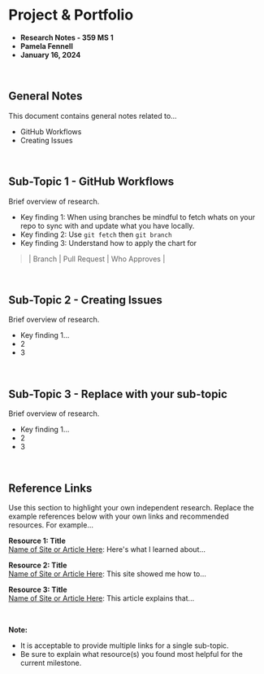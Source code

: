 # Project & Portfolio 

* **Research Notes - 359 MS 1**
* **Pamela Fennell**
* **January 16, 2024**

<br>



## General Notes

This document contains general notes related to...
- GitHub Workflows
- Creating Issues

<br>

## Sub-Topic 1 - GitHub Workflows
Brief overview of research. 

* Key finding 1: When using branches be mindful to fetch whats on your repo to sync with and update what you have locally.
* Key finding 2: Use `git fetch` then `git branch`
* Key finding 3:  Understand how to apply the chart for  
> | Branch | Pull Request | Who Approves |

<br>

## Sub-Topic 2 - Creating Issues
Brief overview of research. 

* Key finding 1...
* 2
* 3 

<br>

## Sub-Topic 3 - Replace with your sub-topic
Brief overview of research. 

* Key finding 1...
* 2
* 3 


    
<br>

## Reference Links
Use this section to highlight your own independent research. Replace the example references below with your own links and recommended resources. For example...

**Resource 1: Title**  
[Name of Site or Article Here](https://www.someaddress.com/full/url/): Here's what I learned about...  

**Resource 2: Title**    
[Name of Site or Article Here](https://www.someaddress.com/full/url/): This site showed me how to...

**Resource 3: Title**      
[Name of Site or Article Here](https://www.someaddress.com/full/url/): This article explains that...

<br>

**Note:**  

* It is acceptable to provide multiple links for a single sub-topic.  
* Be sure to explain what resource(s) you found most helpful for the current milestone. 



